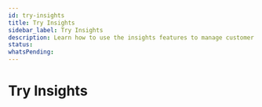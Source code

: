 ```yaml
---
id: try-insights
title: Try Insights
sidebar_label: Try Insights
description: Learn how to use the insights features to manage customer support tickets
status: 
whatsPending: 
---
```


# Try Insights


